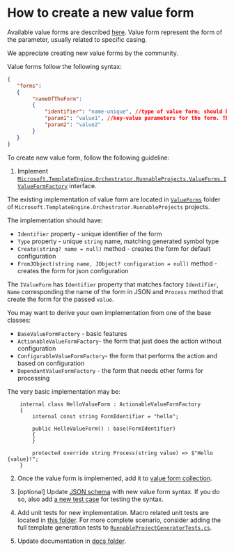 # How to create a new value form

Available value forms are described [here](../Runnable-Project-Templates---Value-Forms.md).
Value form represent the form of the parameter, usually related to specific casing.

We appreciate creating new value forms by the community. 

Value forms follow the following syntax:
```json
{
   "forms":
   {
        "nameOfTheForm":
        {
            "identifier": "name-unique", //type of value form; should be unique value
            "param1": "value1", //key-value parameters for the form. The value may be JSON array or object, if more complicated configuration is needed.
            "param2": "value2"
        }
   }
}
```

To create new value form, follow the following guideline:

1. Implement [`Microsoft.TemplateEngine.Orchestrator.RunnableProjects.ValueForms.IValueFormFactory`](../../src/Microsoft.TemplateEngine.Orchestrator.RunnableProjects/ValueForms/IValueFormFactory.cs) interface.

The existing implementation of value form are located in [`ValueForms`](../../src/Microsoft.TemplateEngine.Orchestrator.RunnableProjects/ValueForms) folder of `Microsoft.TemplateEngine.Orchestrator.RunnableProjects` projects.

The implementation should have:
- `Identifier` property - unique identifier of the form
- `Type` property - unique `string` name, matching generated symbol type
- `Create(string? name = null)` method - creates the form for default configuration
- `FromJObject(string name, JObject? configuration = null)` method - creates the form for json configuration

The `IValueForm` has `Identifier` property that matches factory `Identifier`, `Name` corresponding the name of the form in JSON and `Process` method that create the form for the passed `value`.

You may want to derive your own implementation from one of the base classes:
- `BaseValueFormFactory` - basic features
- `ActionableValueFormFactory`- the form that just does the action without configuration
- `ConfigurableValueFormFactory`- the form that performs the action and based on configuration
- `DependantValueFormFactory` - the form that needs other forms for processing

The very basic implementation may be:
```CSharp
    internal class HelloValueForm : ActionableValueFormFactory
    {
        internal const string FormIdentifier = "hello";

        public HelloValueForm() : base(FormIdentifier)
        {
        }

        protected override string Process(string value) => $"Hello {value}!";
    }
```

2. Once the value form is implemented, add it to [value form collection](../../src/Microsoft.TemplateEngine.Orchestrator.RunnableProjects/ValueFormRegistry.cs).

3. [optional] Update [JSON schema](../../src/Microsoft.TemplateEngine.Orchestrator.RunnableProjects/Schemas/JSON/template.json) with new value form syntax.
If you do so, also add [a new test case](../../test/Microsoft.TemplateEngine.Orchestrator.RunnableProjects.UnitTests/SchemaTests/) for testing the syntax.

4. Add unit tests for new implementation. Macro related unit tests are located in [this folder](../../test/Microsoft.TemplateEngine.Orchestrator.RunnableProjects.UnitTests/ValueFormTests/).
For more complete scenario, consider adding the full template generation tests to [`RunnableProjectGeneratorTests.cs`](../../test/Microsoft.TemplateEngine.Orchestrator.RunnableProjects.UnitTests/RunnableProjectGeneratorTests.cs).

5. Update documentation in [docs folder](../Runnable-Project-Templates---Value-Forms.md).